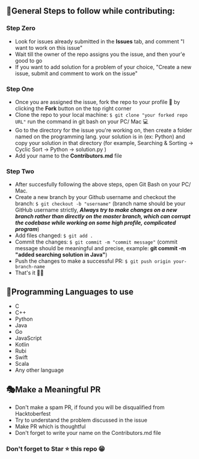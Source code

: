 ## 📢General Steps to follow while contributing:

### Step Zero
- Look for issues already submitted in the __Issues__ tab, and comment "I want to work on this issue"
- Wait till the owner of the repo assigns you the issue, and then your'e good to go
- If you want to add solution for a problem of your choice, "Create a new issue, submit and comment to work on the issue"

### Step One
- Once you are assigned the issue, fork the repo to your profile 🍴 by clicking the __Fork__ button on the top right corner 
- Clone the repo to your local machine: ```$ git clone "your forked repo URL"``` run the command in git bash on your PC/ Mac 💻
- Go to the directory for the issue you're working on, then create a folder named on the programming lang. your solution is in (ex: Python) and copy your solution in that directory (for example, Searching & Sorting -> Cyclic Sort -> Python -> solution.py )
- Add your name to the __Contributors.md__ file

### Step Two
- After succesfully following the above steps, open Git Bash on your PC/ Mac.
- Create a new branch by your Github username and checkout the branch: ```$ git checkout -b "username"``` (branch name should be your GitHub username strictly, ___Always try to make changes on a new branch rather than directly on the master branch, which can corrupt the codebase while working on some high profile, complicated program___) 
- Add files changed: ```$ git add .```
- Commit the changes: ```$ git commit -m "commit message"``` (commit message should be meaningful and precise, example: __git commit -m "added searching solution in Java"__)
- Push the changes to make a successful PR: ```$ git push origin your-branch-name```
- That's it 🎉💥

## 📌Programming Languages to use
- C
- C++
- Python
- Java
- Go
- JavaScript
- Kotlin
- Rubi
- Swift
- Scala
- Any other language

## 🎭Make a Meaningful PR
- Don't make a spam PR, if found you will be disqualified from Hacktoberfest
- Try to understand the problem discussed in the issue
- Make PR which is thoughtful
- Don't forget to write your name on the Contributors.md file

### Don't forget to Star ⭐ this repo 😁
